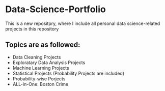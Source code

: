 # Data-Science-Portfolio
This is a new repositpry, where I include all personal data science-related projects in this repository
## Topics are as followed:
- Data Cleaning Projects
- Exploratary Data Analysis Projects
- Machine Learning Projects
- Statistical Projects (Probability Projects are included)
- Probability-wise Porjects
- ALL-in-One: Boston Crime
